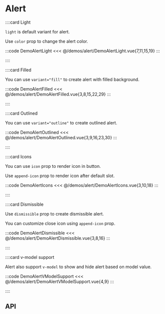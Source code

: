 <script lang="ts" setup>
import api from '@anu/component-meta/AAlert.json';
</script>

# Alert

<!-- 👉 Light -->
::::card Light

`light` is default variant for alert.

Use `color` prop to change the alert color.

:::code DemoAlertLight
<<< @/demos/alert/DemoAlertLight.vue{7,11,15,19}
:::

::::

<!-- 👉 Filled -->
::::card Filled

You can use `variant="fill"` to create alert with filled background.

:::code DemoAlertFilled
<<< @/demos/alert/DemoAlertFilled.vue{3,8,15,22,29}
:::

::::

<!-- 👉 Outlined -->
::::card Outlined

You can use `variant="outline"` to create outlined alert.

:::code DemoAlertOutlined
<<< @/demos/alert/DemoAlertOutlined.vue{3,9,16,23,30}
:::

::::

<!-- 👉 Icons -->
::::card Icons

You can use `icon` prop to render icon in button.

Use `append-icon` prop to render icon after default slot.

:::code DemoAlertIcons
<<< @/demos/alert/DemoAlertIcons.vue{3,10,18}
:::

::::

<!-- 👉 Dismissible -->
::::card Dismissible

Use `dismissible` prop to create dismissible alert.

You can customize close icon using `append-icon` prop.

:::code DemoAlertDismissible
<<< @/demos/alert/DemoAlertDismissible.vue{3,8,16}
:::

::::

<!-- 👉 v-model support -->
::::card v-model support

Alert also support `v-model` to show and hide alert based on model value.

:::code DemoAlertVModelSupport
<<< @/demos/alert/DemoAlertVModelSupport.vue{4,9}
:::

::::

<!-- 👉 API -->
## API

<Api :api="api"></Api>
